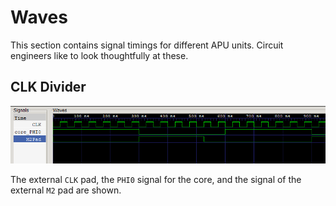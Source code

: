 # Waves

This section contains signal timings for different APU units. Circuit engineers like to look thoughtfully at these.

## CLK Divider

![div_waves](/BreakingNESWiki/imgstore/apu/waves/div_waves.png)

The external `CLK` pad, the `PHI0` signal for the core, and the signal of the external `M2` pad are shown.
